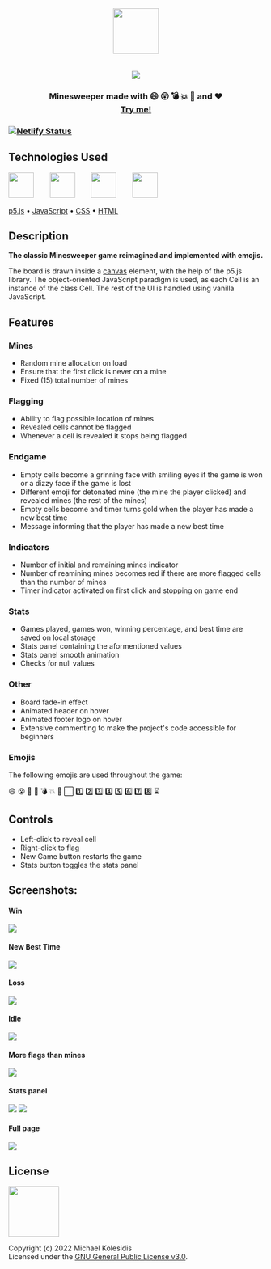 <div align="center">
  <img height="90px" src="./assets/logo.png" /><br>
  <br><br>
  <img src="./screenshots/screenshot_win.png" /><br>
</div>

<h3 align="center">Minesweeper made with 😄 😵 💣 💥 🚩 and ❤️ <br><a target="_blank" href="https://minesweeper-emoji.netlify.app/">Try me!</a><h3>



[![Netlify Status](https://api.netlify.com/api/v1/badges/b318a02a-0a7e-483e-a046-547a1a3ac6ae/deploy-status)](https://app.netlify.com/sites/minesweeper-emoji/deploys)

  
  
## Technologies Used
<a href="https://p5js.org/"><img src="https://github.com/michaelkolesidis/tech-icons/blob/main/icons/p5js/p5js.svg" height="50px"/></a>
&nbsp;&nbsp;&nbsp;&nbsp;&nbsp;&nbsp;
<a href="https://en.wikipedia.org/wiki/JavaScript"><img src="https://github.com/michaelkolesidis/tech-icons/blob/main/icons/javascript/javascript-original.svg" height="50px" /></a>
&nbsp;&nbsp;&nbsp;&nbsp;&nbsp;&nbsp;
<a href="https://en.wikipedia.org/wiki/CSS"><img src="https://github.com/michaelkolesidis/tech-icons/blob/main/icons/css3/css3-plain.svg" height="50px" /></a>
&nbsp;&nbsp;&nbsp;&nbsp;&nbsp;&nbsp;
<a href="https://en.wikipedia.org/wiki/HTML"><img src="https://github.com/michaelkolesidis/tech-icons/blob/main/icons/html5/html5-plain.svg" height="50px" /></a>


[p5.js](https://p5js.org/)
 • 
[JavaScript](https://en.wikipedia.org/wiki/JavaScript)
 • 
[CSS](https://en.wikipedia.org/wiki/CSS)
 • 
[HTML](https://en.wikipedia.org/wiki/HTML)


  
## Description
**The classic Minesweeper game reimagined and implemented with emojis.**

The board is drawn inside a [canvas](https://developer.mozilla.org/en-US/docs/Web/API/Canvas_API) element, with the help of the p5.js library. The object-oriented JavaScript paradigm is used, as each Cell is an instance of the class Cell. The rest of the UI is handled using vanilla JavaScript.



## Features
### Mines
* Random mine allocation on load
* Ensure that the first click is never on a mine
* Fixed (15) total number of mines

### Flagging
* Ability to flag possible location of mines
* Revealed cells cannot be flagged
* Whenever a cell is revealed it stops being flagged

### Endgame
* Empty cells become a grinning face with smiling eyes if the game is won or a dizzy face if the game is lost
* Different emoji for detonated mine (the mine the player clicked) and revealed mines (the rest of the mines)
* Empty cells become and timer turns gold when the player has made a new best time
* Message informing that the player has made a new best time

### Indicators 
* Number of initial and remaining mines indicator
* Number of reamining mines becomes red if there are more flagged cells than the number of mines
* Timer indicator activated on first click and stopping on game end

### Stats
* Games played, games won, winning percentage, and best time are saved on local storage
* Stats panel containing the aformentioned values
* Stats panel smooth animation
* Checks for null values

### Other
* Board fade-in effect
* Animated header on hover
* Animated footer logo on hover
* Extensive commenting to make the project's code accessible for beginners

### Emojis
The following emojis are used throughout the game:

😄 😵 🥳 🔲 💣 💥 🚩 ⬜️ 1️⃣ 2️⃣ 3️⃣ 4️⃣ 5️⃣ 6️⃣ 7️⃣ 8️⃣ ⌛



## Controls
  
* Left-click to reveal cell<br>
* Right-click to flag
* New Game button restarts the game
* Stats button toggles the stats panel 

  

## Screenshots:
  
#### Win
<img src="./screenshots/screenshot_win.png" />
  
#### New Best Time
<img src="./screenshots/screenshot_new_best_time.png" />

#### Loss  
<img src="./screenshots/screenshot_loss.png" />

#### Idle  
<img src="./screenshots/screenshot_idle.png" />

#### More flags than mines
<img src="./screenshots/screenshot_flags.png" />
  
#### Stats panel
<img src="./screenshots/screenshot_stats_idle.png" />
<img src="./screenshots/screenshot_win.png" />

#### Full page
<img src="./screenshots/screenshot_full.png" />


## License

<a href="https://www.gnu.org/licenses/gpl-3.0.html"><img src="https://upload.wikimedia.org/wikipedia/commons/9/93/GPLv3_Logo.svg" height="100px" /></a>

Copyright (c) 2022 Michael Kolesidis<br>
Licensed under the [GNU General Public License v3.0](https://www.gnu.org/licenses/gpl-3.0.html).
